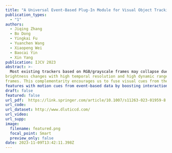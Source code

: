 ```yaml
---
title: "A Universal Event-Based Plug-In Module for Visual Object Tracking in Degraded Conditions (IJCV 2023)"
publication_types:
  - "1"
authors:
  - Jiqing Zhang
  - Bo Dong
  - Yingkai Fu
  - Yuanchen Wang
  - Xiaopeng Wei
  - Baocai Yin
  - Xin Yang
publication: IJCV 2023
abstract: >-
  Most existing trackers based on RGB/grayscale frames may collapse due to the unreliability of conventional sensors in some challenging scenarios (e.g., motion blur and high dynamic range). Event-based cameras as bioinspired sensors encode
brightness changes with high temporal resolution and high dynamic range, thereby providing considerable potential for tracking under degraded conditions. Nevertheless, events lack the fine-grained texture cues provided by RGB/grayscale
frames. This complementarity encourages us to fuse visual cues from the frame and event domains for robust object tracking  under various challenging conditions. In this paper, we propose a novel event feature extractor to capture spatiotemporal
features with motion cues from event-based data by boosting interactions and distinguishing alterations between states at different moments. Furthermore, we develop an effective feature integrator to adaptively fuse the strengths of both domains by balancing their contributions. Our proposed module as the plug-in can be easily applied to off-the-shelf frame-based trackers. We extensively validate the effectiveness of eight trackers extended by our approach on three datasets: EED, VisEvent, and our collected frame-event-based dataset FE141. Experimental results also show that event-based data is a powerful cue for tracking.
draft: false
featured: false
url_pdf:  https://link.springer.com/article/10.1007/s11263-023-01959-8
url_code:  
url_dataset: http://www.dluticcd.com/
url_video:  
url_supp: 
image:
  filename: featured.png
  focal_point: Smart
  preview_only: false
date: 2023-11-09T13:42:11.398Z
---
```

